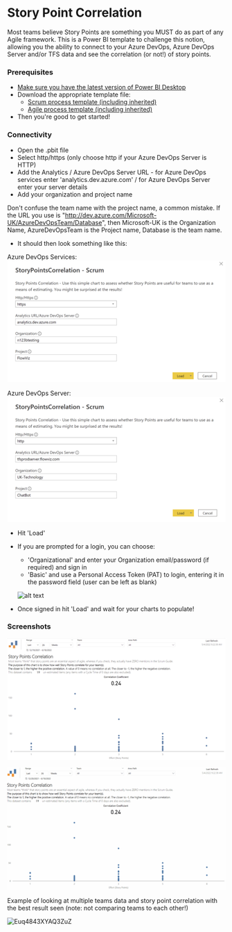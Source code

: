 # Story Point Correlation
Most teams believe Story Points are something you MUST do as part of any Agile framework. This is a Power BI template to challenge this notion, allowing you the ability to connect to your Azure DevOps, Azure DevOps Server and/or TFS data and see the correlation (or not!) of story points.

### Prerequisites
* [Make sure you have the latest version of Power BI Desktop](https://aka.ms/pbiSingleInstaller)
* Download the appropriate template file:
  - [Scrum process template (including inherited)](https://github.com/nbrown02/Story-Point-Correlation/raw/main/StoryPointsCorrelation%20-%20Scrum.pbit) 
  - [Agile process template (including inherited)](https://github.com/nbrown02/Story-Point-Correlation/raw/main/StoryPointsCorrelation%20-%20Agile.pbit) 
* Then you're good to get started!

### Connectivity
* Open the .pbit file
* Select http/https (only choose http if your Azure DevOps Server is HTTP)
* Add the Analytics / Azure DevOps Server URL - for Azure DevOps services enter 'analytics.dev.azure.com' / for Azure DevOps Server enter your server details
* Add your organization and project name

Don't confuse the team name with the project name, a common mistake. If the URL you use is "http://dev.azure.com/Microsoft-UK/AzureDevOpsTeam/Database", then Microsoft-UK is the Organization Name, AzureDevOpsTeam is the Project name, Database is the team name.

* It should then look something like this:

Azure DevOps Services:
![alt text](https://raw.githubusercontent.com/nbrown02/Story-Point-Correlation/main/Screenshots/AzDO%20Login.png)


Azure DevOps Server:
![alt text](https://raw.githubusercontent.com/nbrown02/Story-Point-Correlation/main/Screenshots/AzDO%20Server%20Login.png)

* Hit 'Load' 
* If you are prompted for a login, you can choose:
  - 'Organizational' and enter your Organization email/password (if required) and sign in
  - 'Basic' and use a Personal Access Token (PAT) to login, entering it in the password field (user can be left as blank)

  ![alt text](https://docs.microsoft.com/en-us/azure/devops/report/powerbi/media/authentication-7.png?view=azure-devops)

* Once signed in hit 'Load' and wait for your charts to populate!

### Screenshots
![alt text](https://github.com/nbrown02/Story-Point-Correlation/blob/main/Screenshots/Screenshot.png?raw=true)

![alt text](https://github.com/nbrown02/Story-Point-Correlation/blob/main/Screenshots/Screenshot2.gif?raw=true)

Example of looking at multiple teams data and story point correlation with the best result seen (note: not comparing teams to each other!)

![Euq4843XYAQ3ZuZ](https://user-images.githubusercontent.com/29369962/109392664-54dd5e80-7915-11eb-9ac0-6f447c1d99f3.jpeg)
